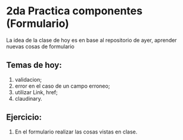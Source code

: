 # 2da Practica componentes  (Formulario)

La idea de la clase de hoy es en base al repositorio de ayer, aprender nuevas cosas de formulario

## Temas de hoy:
1. validacion;
2. error en el caso de un campo erroneo;
3. utilizar Link, href;
4. claudinary.

## Ejercicio:
1. En el formulario realizar las cosas vistas en clase.